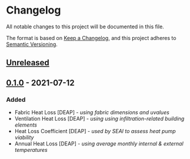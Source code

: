 # Changelog

All notable changes to this project will be documented in this file.

The format is based on [Keep a Changelog](https://keepachangelog.com/en/1.0.0/),
and this project adheres to [Semantic Versioning](https://semver.org/spec/v2.0.0.html).

## [Unreleased]

## [0.1.0] - 2021-07-12

### Added

- Fabric Heat Loss [DEAP] - *using fabric dimensions and uvalues*
- Ventilation Heat Loss [DEAP] - *using using infiltration-related building elements*
- Heat Loss Coefficient [DEAP] - *used by SEAI to assess heat pump viability*
- Annual Heat Loss [DEAP] - *using average monthly internal & external temperatures*

[unreleased]: https://github.com/codema-dev/rc-building-model/compare/v0.1.0...HEAD
[0.1.0]: https://github.com/codema-dev/rc-building-model/releases/tag/v0.1.0
